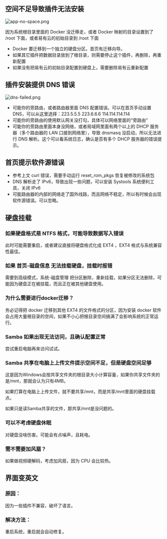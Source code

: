 ## 空间不足导致插件无法安装

![app-no-space.png](./app-no-space.png)

因为系统根目录里面的 Docker 没迁移走，或者 Docker 映射的目录设置到了 /root 下面，或者易有云的初始目录到 /root 下面

* Docker 要迁移到一个独立的硬盘分区。首页有迁移向导。
* 如果其它插件把数据目录放到了根目录，则需要停止这个插件，再删除，再重新配置
* 如果没有把易有云的初始目录配置到硬盘上，需要删除易有云重新配置

## 插件安装提供 DNS 错误

![dns-failed.png](./dns-failed.png)

* 可能你的旁路由，或者路由器里面 DNS 配置错误。可以在首页手动设置 DNS，可以从这里选择：223.5.5.5 223.6.6.6 114.114.114.114
* 可能你的旁路由的使用默认网关没打勾，具体可以网络里面的“旁路由”
* 可能你的旁路由里面本身没网络，或者局域网里面有两个以上的 DHCP 服务器（多个路由器的 LAN 口接到网络里），导致 dnsmasq 没启动，所以无法进行 DNS 解析。这个可以看系统日志，确认是否有多个 DHCP 服务器的错误提示。

## 首页提示软件源错误

* 参考上文 curl 错误，需要手动运行 reset_rom_pkgs 恢复被修改的系统包
* DNS 解析走了 IPv6，导致出现一些问题，可以安装 Systools 系统便利工具，关闭 IPv6
* 可能路由器的内部的网络走了国外线路，而且网络不稳定，所以有时候会出现软件源错误。可以忽略。

## 硬盘挂载

### 如果硬盘格式是 NTFS 格式，可能导致数据写入错误

此时可能需要重启，或者建议直接将硬盘格式化成 EXT4 ，EXT4 格式与系统兼容性最佳。

### 如果 首页-磁盘信息 无法挂载硬盘，挂载时报错

需要到高级模式，系统-磁盘管理 把分区删除，重新挂载，如果分区无法删除，可能因为硬盘正在被挂载，而且正在被其他硬盘使用。

### 为什么需要进行docker迁移？

务必记得把 docker 迁移到其他 EXT4 的文件格式的分区，因为安装 docker 软件会占用大量根目录的空间，如果不小心把根目录空间搞满了会影响系统的正常运行。

### Samba 如果出现无法访问，且确认配置正常

尝试重启电脑再来访问试试。

### Samba 共享在电脑上上传文件提示空间不足，但是硬盘空间足够

这是因为Windows会按共享文件夹的根目录大小计算容量，如果你共享文件夹的是/mnt，那就会认为只有4MB。

如果打算在电脑上上传文件，就不要共享/mnt，而是共享/mnt里面的硬盘挂载点。

如果只是读Samba共享的文件，那共享/mnt是没问题的。

### 可以不考虑硬盘休眠

对硬盘没啥伤害。可能会有点噪声，且耗电。

### 需不需要加风扇？

如果做视频硬解码，考虑加风扇，因为 CPU 会比较热。

## 界面变英文

### 原因：

因为一些插件不兼容，破坏了语言。

### 解决方法：

重启系统，重启就会自动修复。